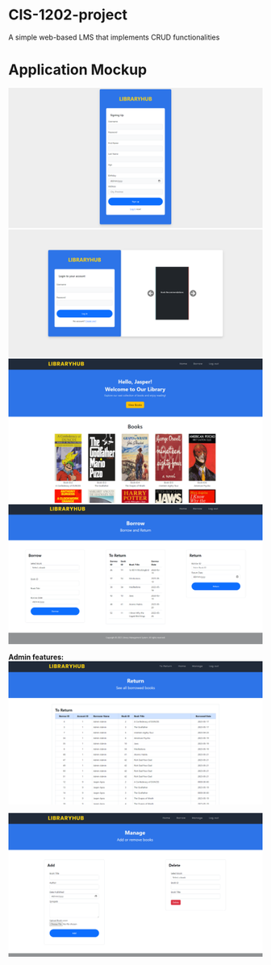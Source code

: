 # CIS-1202-project
A simple web-based LMS that implements CRUD functionalities

# Application Mockup
<img src="./images/wireframes/SignupPage.png">
<img src="./images/wireframes/LoginPage.png">
<img src="./images/wireframes/dashboarduser.png">

<img src="./images/wireframes/Borrowpageuser.png">

**Admin features:**
<img src="./images/wireframes/toreturnpage.png">

<img src="./images/wireframes/ManageBooks.png">



